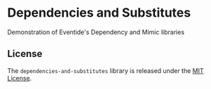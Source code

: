 # Dependencies and Substitutes

Demonstration of Eventide's Dependency and Mimic libraries

## License

The `dependencies-and-substitutes` library is released under the [MIT License](https://github.com/eventide-project/dependencies-and-substitutes/blob/master/MIT-License.txt).
